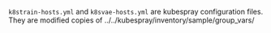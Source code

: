 `k8strain-hosts.yml` and `k8svae-hosts.yml` are kubespray configuration files.
They are modified copies of ../../kubespray/inventory/sample/group_vars/
